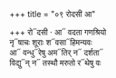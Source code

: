 +++
title = "०९ रोदसी आ"

+++
रो᳓दसी · आ᳓ वदता गणश्रियो  
नृ᳓षाचः शूराः श᳓वसा᳓हिमन्यवः  
आ᳓ वन्धु᳓रेषु अम᳓तिर् न᳓ दर्शता᳓  
विद्यु᳓न् न᳓ तस्थौ मरुतो र᳓थेषु वः